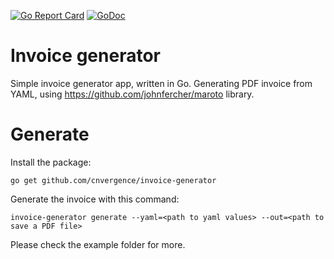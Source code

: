 [![Go Report Card](https://goreportcard.com/badge/github.com/cnvergence/invoice-generator)](https://goreportcard.com/report/github.com/cnvergence/invoice-generator)
[![GoDoc](https://godoc.org/github.com/cnvergence/invoice-generator?status.svg)](https://godoc.org/github.com/cnvergence/invoice-generator)

# Invoice generator

Simple invoice generator app, written in Go. Generating PDF invoice from YAML, using https://github.com/johnfercher/maroto library.

# Generate

Install the package:

`go get github.com/cnvergence/invoice-generator`

Generate the invoice with this command:

`invoice-generator generate --yaml=<path to yaml values> --out=<path to save a PDF file>`

Please check the example folder for more.
